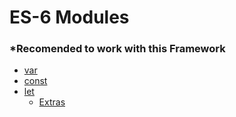 # ES-6 Modules 
### *Recomended to work with this Framework

* [var](https://developer.mozilla.org/en-US/docs/Web/JavaScript/Reference/Statements/var)
* [const](https://developer.mozilla.org/en-US/docs/Web/JavaScript/Reference/Statements/const)
* [let](https://developer.mozilla.org/en-US/docs/Web/JavaScript/Reference/Statements/let)
  - [Extras](https://medium.com/javascript-scene/javascript-es6-var-let-or-const-ba58b8dcde75)   



